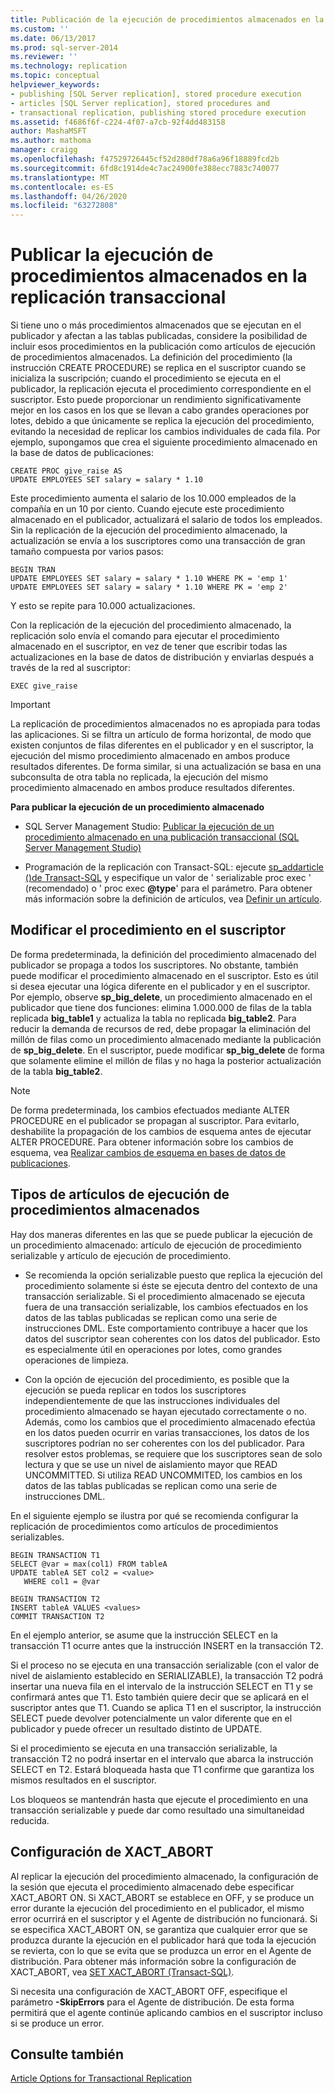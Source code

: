 ```yaml
---
title: Publicación de la ejecución de procedimientos almacenados en la replicación transaccional | Microsoft Docs
ms.custom: ''
ms.date: 06/13/2017
ms.prod: sql-server-2014
ms.reviewer: ''
ms.technology: replication
ms.topic: conceptual
helpviewer_keywords:
- publishing [SQL Server replication], stored procedure execution
- articles [SQL Server replication], stored procedures and
- transactional replication, publishing stored procedure execution
ms.assetid: f4686f6f-c224-4f07-a7cb-92f4dd483158
author: MashaMSFT
ms.author: mathoma
manager: craigg
ms.openlocfilehash: f47529726445cf52d280df78a6a96f18889fcd2b
ms.sourcegitcommit: 6fd8c1914de4c7ac24900fe388ecc7883c740077
ms.translationtype: MT
ms.contentlocale: es-ES
ms.lasthandoff: 04/26/2020
ms.locfileid: "63272808"
---
```

# <a name="publishing-stored-procedure-execution-in-transactional-replication"></a>Publicar la ejecución de procedimientos almacenados en la replicación transaccional
  Si tiene uno o más procedimientos almacenados que se ejecutan en el publicador y afectan a las tablas publicadas, considere la posibilidad de incluir esos procedimientos en la publicación como artículos de ejecución de procedimientos almacenados. La definición del procedimiento (la instrucción CREATE PROCEDURE) se replica en el suscriptor cuando se inicializa la suscripción; cuando el procedimiento se ejecuta en el publicador, la replicación ejecuta el procedimiento correspondiente en el suscriptor. Esto puede proporcionar un rendimiento significativamente mejor en los casos en los que se llevan a cabo grandes operaciones por lotes, debido a que únicamente se replica la ejecución del procedimiento, evitando la necesidad de replicar los cambios individuales de cada fila. Por ejemplo, supongamos que crea el siguiente procedimiento almacenado en la base de datos de publicaciones:  
  
```  
CREATE PROC give_raise AS  
UPDATE EMPLOYEES SET salary = salary * 1.10  
```  
  
 Este procedimiento aumenta el salario de los 10.000 empleados de la compañía en un 10 por ciento. Cuando ejecute este procedimiento almacenado en el publicador, actualizará el salario de todos los empleados. Sin la replicación de la ejecución del procedimiento almacenado, la actualización se envía a los suscriptores como una transacción de gran tamaño compuesta por varios pasos:  
  
```  
BEGIN TRAN  
UPDATE EMPLOYEES SET salary = salary * 1.10 WHERE PK = 'emp 1'  
UPDATE EMPLOYEES SET salary = salary * 1.10 WHERE PK = 'emp 2'  
```  
  
 Y esto se repite para 10.000 actualizaciones.  
  
 Con la replicación de la ejecución del procedimiento almacenado, la replicación solo envía el comando para ejecutar el procedimiento almacenado en el suscriptor, en vez de tener que escribir todas las actualizaciones en la base de datos de distribución y enviarlas después a través de la red al suscriptor:  
  
```  
EXEC give_raise  
```  
  
> [!IMPORTANT]  
>  La replicación de procedimientos almacenados no es apropiada para todas las aplicaciones. Si se filtra un artículo de forma horizontal, de modo que existen conjuntos de filas diferentes en el publicador y en el suscriptor, la ejecución del mismo procedimiento almacenado en ambos produce resultados diferentes. De forma similar, si una actualización se basa en una subconsulta de otra tabla no replicada, la ejecución del mismo procedimiento almacenado en ambos produce resultados diferentes.  
  
 **Para publicar la ejecución de un procedimiento almacenado**  
  
-   SQL Server Management Studio: [Publicar la ejecución de un procedimiento almacenado en una publicación transaccional &#40;SQL Server Management Studio&#41;](../publish/publish-execution-of-stored-procedure-in-transactional-publication.md)  
  
-   Programación de la replicación con Transact-SQL: ejecute [sp_addarticle &#40;&#41;de Transact-SQL](/sql/relational-databases/system-stored-procedures/sp-addarticle-transact-sql) y especifique un valor de ' serializable proc exec ' (recomendado) o ' proc exec **@type**' para el parámetro. Para obtener más información sobre la definición de artículos, vea [Definir un artículo](../publish/define-an-article.md).  
  
## <a name="modifying-the-procedure-at-the-subscriber"></a>Modificar el procedimiento en el suscriptor  
 De forma predeterminada, la definición del procedimiento almacenado del publicador se propaga a todos los suscriptores. No obstante, también puede modificar el procedimiento almacenado en el suscriptor. Esto es útil si desea ejecutar una lógica diferente en el publicador y en el suscriptor. Por ejemplo, observe **sp_big_delete**, un procedimiento almacenado en el publicador que tiene dos funciones: elimina 1.000.000 de filas de la tabla replicada **big_table1** y actualiza la tabla no replicada **big_table2**. Para reducir la demanda de recursos de red, debe propagar la eliminación del millón de filas como un procedimiento almacenado mediante la publicación de **sp_big_delete**. En el suscriptor, puede modificar **sp_big_delete** de forma que solamente elimine el millón de filas y no haga la posterior actualización de la tabla **big_table2**.  
  
> [!NOTE]  
>  De forma predeterminada, los cambios efectuados mediante ALTER PROCEDURE en el publicador se propagan al suscriptor. Para evitarlo, deshabilite la propagación de los cambios de esquema antes de ejecutar ALTER PROCEDURE. Para obtener información sobre los cambios de esquema, vea [Realizar cambios de esquema en bases de datos de publicaciones](../publish/make-schema-changes-on-publication-databases.md).  
  
## <a name="types-of-stored-procedure-execution-articles"></a>Tipos de artículos de ejecución de procedimientos almacenados  
 Hay dos maneras diferentes en las que se puede publicar la ejecución de un procedimiento almacenado: artículo de ejecución de procedimiento serializable y artículo de ejecución de procedimiento.  
  
-   Se recomienda la opción serializable puesto que replica la ejecución del procedimiento solamente si éste se ejecuta dentro del contexto de una transacción serializable. Si el procedimiento almacenado se ejecuta fuera de una transacción serializable, los cambios efectuados en los datos de las tablas publicadas se replican como una serie de instrucciones DML. Este comportamiento contribuye a hacer que los datos del suscriptor sean coherentes con los datos del publicador. Esto es especialmente útil en operaciones por lotes, como grandes operaciones de limpieza.  
  
-   Con la opción de ejecución del procedimiento, es posible que la ejecución se pueda replicar en todos los suscriptores independientemente de que las instrucciones individuales del procedimiento almacenado se hayan ejecutado correctamente o no. Además, como los cambios que el procedimiento almacenado efectúa en los datos pueden ocurrir en varias transacciones, los datos de los suscriptores podrían no ser coherentes con los del publicador. Para resolver estos problemas, se requiere que los suscriptores sean de solo lectura y que se use un nivel de aislamiento mayor que READ UNCOMMITTED. Si utiliza READ UNCOMMITED, los cambios en los datos de las tablas publicadas se replican como una serie de instrucciones DML.  
  
 En el siguiente ejemplo se ilustra por qué se recomienda configurar la replicación de procedimientos como artículos de procedimientos serializables.  
  
```  
BEGIN TRANSACTION T1  
SELECT @var = max(col1) FROM tableA  
UPDATE tableA SET col2 = <value>   
   WHERE col1 = @var   
  
BEGIN TRANSACTION T2  
INSERT tableA VALUES <values>  
COMMIT TRANSACTION T2  
```  
  
 En el ejemplo anterior, se asume que la instrucción SELECT en la transacción T1 ocurre antes que la instrucción INSERT en la transacción T2.  
  
 Si el proceso no se ejecuta en una transacción serializable (con el valor de nivel de aislamiento establecido en SERIALIZABLE), la transacción T2 podrá insertar una nueva fila en el intervalo de la instrucción SELECT en T1 y se confirmará antes que T1. Esto también quiere decir que se aplicará en el suscriptor antes que T1. Cuando se aplica T1 en el suscriptor, la instrucción SELECT puede devolver potencialmente un valor diferente que en el publicador y puede ofrecer un resultado distinto de UPDATE.  
  
 Si el procedimiento se ejecuta en una transacción serializable, la transacción T2 no podrá insertar en el intervalo que abarca la instrucción SELECT en T2. Estará bloqueada hasta que T1 confirme que garantiza los mismos resultados en el suscriptor.  
  
 Los bloqueos se mantendrán hasta que ejecute el procedimiento en una transacción serializable y puede dar como resultado una simultaneidad reducida.  
  
## <a name="the-xact_abort-setting"></a>Configuración de XACT_ABORT  
 Al replicar la ejecución del procedimiento almacenado, la configuración de la sesión que ejecuta el procedimiento almacenado debe especificar XACT_ABORT ON. Si XACT_ABORT se establece en OFF, y se produce un error durante la ejecución del procedimiento en el publicador, el mismo error ocurrirá en el suscriptor y el Agente de distribución no funcionará. Si se especifica XACT_ABORT ON, se garantiza que cualquier error que se produzca durante la ejecución en el publicador hará que toda la ejecución se revierta, con lo que se evita que se produzca un error en el Agente de distribución. Para obtener más información sobre la configuración de XACT_ABORT, vea [SET XACT_ABORT &#40;Transact-SQL&#41;](/sql/t-sql/statements/set-xact-abort-transact-sql).  
  
 Si necesita una configuración de XACT_ABORT OFF, especifique el parámetro **-SkipErrors** para el Agente de distribución. De esta forma permitirá que el agente continúe aplicando cambios en el suscriptor incluso si se produce un error.  
  
## <a name="see-also"></a>Consulte también  
 [Article Options for Transactional Replication](article-options-for-transactional-replication.md)  
  
  

